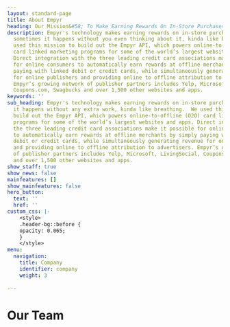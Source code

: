 ```yaml
---
layout: standard-page
title: About Empyr
heading: Our Mission&#58; To Make Earning Rewards On In-Store Purchases as Effortless as Breathing
description: Empyr's technology makes earning rewards on in-store purchases so easy,
  sometimes it happens without you even thinking about it, kinda like breathing.  We
  used this mission to build out the Empyr API, which powers online-to-offline (O2O)
  card linked marketing programs for some of the world’s largest websites and apps.
  Direct integration with the three leading credit card associations make it possible
  for online consumers to automatically earn rewards at offline merchants by simply
  paying with linked debit or credit cards, while simultaneously generating revenue
  for online publishers and providing online to offline attribution to advertisers.
  Empyr’s growing network of publisher partners includes Yelp, Microsoft, LivingSocial,
  Coupons.com, Swagbucks and over 1,500 other websites and apps.
keywords: ''
sub_heading: Empyr's technology makes earning rewards on in-store purchases so easy,
  it happens without any extra work, kinda like breathing.  We used this mission to
  build out the Empyr API, which powers online-to-offline (O2O) card linked marketing
  programs for some of the world’s largest websites and apps. Direct integration with
  the three leading credit card associations make it possible for online consumers
  to automatically earn rewards at offline merchants by simply paying with linked
  debit or credit cards, while simultaneously generating revenue for online publishers
  and providing online to offline attribution to advertisers. Empyr’s growing network
  of publisher partners includes Yelp, Microsoft, LivingSocial, Coupons.com, Swagbucks
  and over 1,500 other websites and apps.
show_staff: true
show_news: false
mainfeatures: []
show_mainfeatures: false
hero_button:
  text: ''
  href: ''
custom_css: |-
    <style>
    .header-bg::before {
    opacity: 0.065;
    }
    </style>
menu:
  navigation:
    title: Company
    identifier: company
    weight: 3

---
```

# Our Team
